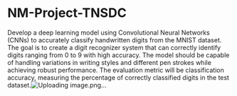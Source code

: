 # NM-Project-TNSDC
Develop a deep learning model using Convolutional Neural Networks (CNNs) to accurately classify handwritten digits from the MNIST dataset. The goal is to create a digit recognizer system that can correctly identify digits ranging from 0 to 9 with high accuracy. The model should be capable of handling variations in writing styles and different pen strokes while achieving robust performance. The evaluation metric will be classification accuracy, measuring the percentage of correctly classified digits in the test dataset.![Uploading image.png…]()

